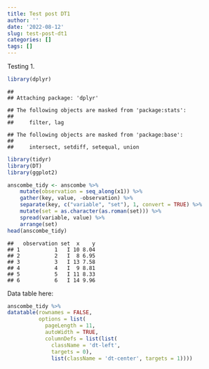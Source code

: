 ```yaml
---
title: Test post DT1
author: ''
date: '2022-08-12'
slug: test-post-dt1
categories: []
tags: []
---
```


<script src="{{< blogdown/postref >}}index_files/htmlwidgets/htmlwidgets.js"></script>
<link href="{{< blogdown/postref >}}index_files/datatables-css/datatables-crosstalk.css" rel="stylesheet" />
<script src="{{< blogdown/postref >}}index_files/datatables-binding/datatables.js"></script>
<script src="{{< blogdown/postref >}}index_files/jquery/jquery-3.6.0.min.js"></script>
<link href="{{< blogdown/postref >}}index_files/dt-core/css/jquery.dataTables.min.css" rel="stylesheet" />
<link href="{{< blogdown/postref >}}index_files/dt-core/css/jquery.dataTables.extra.css" rel="stylesheet" />
<script src="{{< blogdown/postref >}}index_files/dt-core/js/jquery.dataTables.min.js"></script>
<link href="{{< blogdown/postref >}}index_files/crosstalk/css/crosstalk.min.css" rel="stylesheet" />
<script src="{{< blogdown/postref >}}index_files/crosstalk/js/crosstalk.min.js"></script>

Testing 1.

``` r
library(dplyr)
```

    ## 
    ## Attaching package: 'dplyr'

    ## The following objects are masked from 'package:stats':
    ## 
    ##     filter, lag

    ## The following objects are masked from 'package:base':
    ## 
    ##     intersect, setdiff, setequal, union

``` r
library(tidyr)
library(DT)
library(ggplot2)

anscombe_tidy <- anscombe %>%
    mutate(observation = seq_along(x1)) %>%
    gather(key, value, -observation) %>%
    separate(key, c("variable", "set"), 1, convert = TRUE) %>%
    mutate(set = as.character(as.roman(set))) %>%
    spread(variable, value) %>%
    arrange(set)
head(anscombe_tidy)
```

    ##   observation set  x    y
    ## 1           1   I 10 8.04
    ## 2           2   I  8 6.95
    ## 3           3   I 13 7.58
    ## 4           4   I  9 8.81
    ## 5           5   I 11 8.33
    ## 6           6   I 14 9.96

Data table here:

``` r
anscombe_tidy %>% 
datatable(rownames = FALSE, 
          options = list(
            pageLength = 11, 
            autoWidth = TRUE, 
            columnDefs = list(list(
              className = 'dt-left', 
              targets = 0),
              list(className = 'dt-center', targets = 1))))
```

<div id="htmlwidget-1" style="width:100%;height:auto;" class="datatables html-widget"></div>
<script type="application/json" data-for="htmlwidget-1">{"x":{"filter":"none","vertical":false,"data":[[1,2,3,4,5,6,7,8,9,10,11,1,2,3,4,5,6,7,8,9,10,11,1,2,3,4,5,6,7,8,9,10,11,1,2,3,4,5,6,7,8,9,10,11],["I","I","I","I","I","I","I","I","I","I","I","II","II","II","II","II","II","II","II","II","II","II","III","III","III","III","III","III","III","III","III","III","III","IV","IV","IV","IV","IV","IV","IV","IV","IV","IV","IV"],[10,8,13,9,11,14,6,4,12,7,5,10,8,13,9,11,14,6,4,12,7,5,10,8,13,9,11,14,6,4,12,7,5,8,8,8,8,8,8,8,19,8,8,8],[8.04,6.95,7.58,8.81,8.33,9.96,7.24,4.26,10.84,4.82,5.68,9.14,8.14,8.74,8.77,9.26,8.1,6.13,3.1,9.13,7.26,4.74,7.46,6.77,12.74,7.11,7.81,8.84,6.08,5.39,8.15,6.42,5.73,6.58,5.76,7.71,8.84,8.47,7.04,5.25,12.5,5.56,7.91,6.89]],"container":"<table class=\"display\">\n  <thead>\n    <tr>\n      <th>observation<\/th>\n      <th>set<\/th>\n      <th>x<\/th>\n      <th>y<\/th>\n    <\/tr>\n  <\/thead>\n<\/table>","options":{"pageLength":11,"autoWidth":true,"columnDefs":[{"className":"dt-left","targets":0},{"className":"dt-center","targets":1},{"className":"dt-right","targets":[2,3]}],"order":[],"orderClasses":false,"lengthMenu":[10,11,25,50,100]}},"evals":[],"jsHooks":[]}</script>
